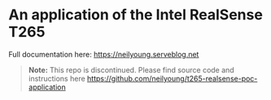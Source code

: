 # An application of the Intel RealSense T265

Full documentation here: https://neilyoung.serveblog.net

> **Note:** This repo is discontinued. Please find source code and instructions here https://github.com/neilyoung/t265-realsense-poc-application
